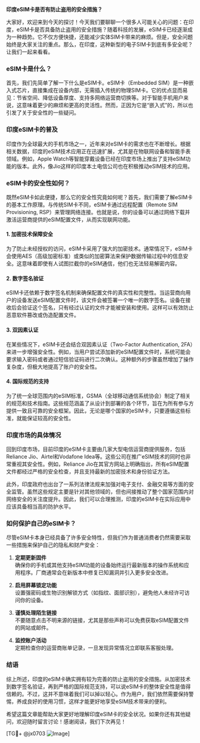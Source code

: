 **印度eSIM卡是否有防止盗用的安全措施？**

大家好，欢迎来到今天的探讨！今天我们要聊聊一个很多人可能关心的问题：在印度，eSIM卡是否具备防止盗用的安全措施？随着科技的发展，eSIM卡已经逐渐成为一种趋势。它不仅方便快捷，还能减少实体SIM卡带来的麻烦。但是，安全问题始终是大家关注的重点。那么，在印度，这种新型的电子SIM卡到底有多安全呢？让我们一起来看看。

### eSIM卡是什么？

首先，我们先简单了解一下什么是eSIM卡。eSIM卡（Embedded SIM）是一种嵌入式芯片，直接集成在设备内部，无需插入传统的物理SIM卡。它的优点显而易见：节省空间、降低设备厚度、支持多网络运营商切换等。对于智能手机用户来说，这意味着更少的麻烦和更高的灵活性。然而，正因为它是“嵌入式”的，所以也引发了关于安全性的一些疑问。

### 印度eSIM卡的普及

印度作为全球最大的手机市场之一，近年来对eSIM卡的需求也在不断增长。根据相关数据，印度的eSIM技术应用正在迅速扩展，尤其是在物联网设备和智能手表领域。例如，Apple Watch等智能穿戴设备已经在印度市场上推出了支持eSIM功能的版本。此外，像Jio这样的印度本土电信公司也在积极推动eSIM技术的应用。

### eSIM卡的安全性如何？

既然eSIM卡如此便捷，那么它的安全性究竟如何呢？首先，我们需要了解eSIM卡的基本工作原理。与传统SIM卡不同，eSIM卡通过远程配置（Remote SIM Provisioning, RSP）来管理网络连接。也就是说，你的设备可以通过网络下载并激活运营商提供的eSIM配置文件，从而实现联网功能。

#### 1. **加密技术保障安全**
为了防止未经授权的访问，eSIM卡采用了强大的加密技术。通常情况下，eSIM卡会使用AES（高级加密标准）或类似的加密算法来保护数据传输过程中的信息安全。这意味着即使有人试图拦截你的eSIM通信，他们也无法轻易解密内容。

#### 2. **数字签名验证**
eSIM卡还依赖于数字签名机制来确保配置文件的真实性和完整性。当运营商向用户的设备发送eSIM配置文件时，该文件会被签署一个唯一的数字签名。设备在接收后会验证这个签名，只有经过认证的文件才能被安装和使用。这样可以有效防止恶意软件篡改或伪造配置文件。

#### 3. **双因素认证**
在某些情况下，eSIM卡还会结合双因素认证（Two-Factor Authentication, 2FA）来进一步增强安全性。例如，当用户尝试添加新的eSIM配置文件时，系统可能会要求输入密码或者通过短信验证码进行二次确认。这种额外的步骤虽然增加了操作复杂度，但极大地提高了账户的安全性。

#### 4. **国际规范的支持**
为了统一全球范围内的eSIM标准，GSMA（全球移动通信系统协会）制定了相关的规范和技术指南。这些规范涵盖了从设计到部署的各个环节，旨在为所有参与方提供一致且可靠的安全框架。因此，无论是哪个国家的eSIM卡，只要遵循这些标准，就能保证较高的安全性。

### 印度市场的具体情况

回到印度市场，目前印度的eSIM卡主要由几家大型电信运营商提供服务，包括Reliance Jio、Airtel和Vodafone Idea等。这些公司在推广eSIM技术的同时也非常重视其安全性。例如，Reliance Jio在其官方网站上明确指出，所有eSIM配置文件都经过严格的安全检查，并且支持最新的加密技术和身份验证方法。

此外，印度政府也出台了一系列法律法规来加强对电子支付、金融交易等方面的安全监管。虽然这些规定主要是针对其他领域的，但也间接推动了整个国家范围内对网络安全的关注度提升。因此，我们可以合理推测，印度的eSIM卡在实际应用中应该具备相当高的防护水平。

### 如何保护自己的eSIM卡？

尽管eSIM卡本身已经具备了许多安全特性，但我们作为普通消费者仍然需要采取一些措施来保护自己的隐私和财产安全：

1. **定期更新固件**  
   确保你的手机或其他支持eSIM功能的设备始终运行最新版本的操作系统和应用程序。厂商通常会在新版本中修复已知漏洞并引入更多安全改进。

2. **启用屏幕锁定功能**  
   设置强密码或生物识别解锁方式（如指纹、面部识别），避免他人未经许可访问你的设备。

3. **谨慎处理陌生链接**  
   不要随意点击不明来源的链接，尤其是那些声称可以免费获取eSIM配置文件的网站或邮件。

4. **监控账户活动**  
   定期检查你的运营商账单记录，一旦发现异常情况立即联系客服处理。

### 结语

综上所述，印度的eSIM卡确实拥有较为完善的防止盗用的安全措施。从加密技术到数字签名验证，再到严格的国际规范支持，可以说eSIM卡的整体安全性是值得信赖的。不过，这并不意味着我们可以掉以轻心。作为用户，我们依然需要保持警惕，养成良好的使用习惯，这样才能更好地享受eSIM技术带来的便利。

希望这篇文章能帮助大家更好地理解印度eSIM卡的安全状况。如果你还有其他疑问，欢迎随时留言讨论！感谢阅读，我们下次再见！

[TG💪+ @jx0703 ![Image](https://github.com/user-attachments/assets/dbca1d08-cadb-493c-b0ec-ad6f7a83f270)]